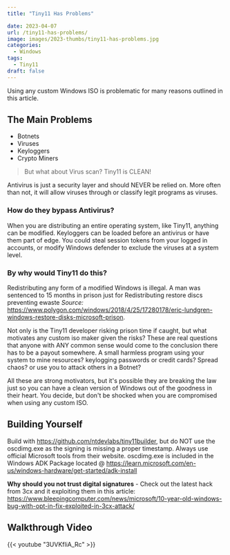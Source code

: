 ```yaml
---
title: "Tiny11 Has Problems"

date: 2023-04-07
url: /tiny11-has-problems/
image: images/2023-thumbs/tiny11-has-problems.jpg
categories:
  - Windows
tags:
  - Tiny11 
draft: false
---
```

Using any custom Windows ISO is problematic for many reasons outlined in this article.
<!--more-->

## The Main Problems

- Botnets
- Viruses
- Keyloggers
- Crypto Miners

> But what about Virus scan? Tiny11 is CLEAN!

Antivirus is just a security layer and should NEVER be relied on. More often than not, it will allow viruses through or classify legit programs as viruses. 

### How do they bypass Antivirus? 

When you are distributing an entire operating system, like Tiny11, anything can be modified. Keyloggers can be loaded before an antivirus or have them part of edge. You could steal session tokens from your logged in accounts, or modify Windows defender to exclude the viruses at a system level.

### By why would Tiny11 do this?

Redistributing any form of a modified Windows is illegal. A man was sentenced to 15 months in prison just for Redistributing restore discs preventing ewaste _Source:_ <https://www.polygon.com/windows/2018/4/25/17280178/eric-lundgren-windows-restore-disks-microsoft-prison>.

Not only is the Tiny11 developer risking prison time if caught, but what motivates any custom iso maker given the risks? These are real questions that anyone with ANY common sense would come to the conclusion there has to be a payout somewhere. A small harmless program using your system to mine resources? keylogging passwords or credit cards? Spread chaos? or use you to attack others in a Botnet? 

All these are strong motivators, but it's possible they are breaking the law just so you can have a clean version of Windows out of the goodness in their heart. You decide, but don't be shocked when you are compromised when using any custom ISO. 

## Building Yourself

Build with <https://github.com/ntdevlabs/tiny11builder>, but do NOT use the oscdimg.exe as the signing is missing a proper timestamp. Always use official Microsoft tools from their website. oscdimg.exe is included in the Windows ADK Package located @ <https://learn.microsoft.com/en-us/windows-hardware/get-started/adk-install>

**Why should you not trust digital signatures** - Check out the latest hack from 3cx and it exploiting them in this article: <https://www.bleepingcomputer.com/news/microsoft/10-year-old-windows-bug-with-opt-in-fix-exploited-in-3cx-attack/>

## Walkthrough Video

{{< youtube "3UVKfliA_Rc" >}}
